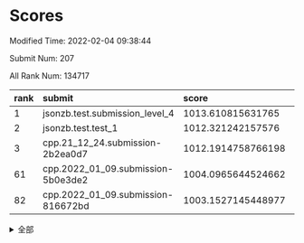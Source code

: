 # Scores

Modified Time: 2022-02-04 09:38:44

Submit Num: 207

All Rank Num: 134717

| rank |               submit               |       score        |       sigma        | pk_num |
| :--- | :--------------------------------- | :----------------- | :----------------- | :----- |
| 1    | jsonzb.test.submission_level_4     | 1013.610815631765  | 0.8011449848723275 | 2603   |
| 2    | jsonzb.test.test_1                 | 1012.321242157576  | 0.7862728329510953 | 2601   |
| 3    | cpp.21_12_24.submission-2b2ea0d7   | 1012.1914758766198 | 0.7936454227745458 | 2604   |
| 61   | cpp.2022_01_09.submission-5b0e3de2 | 1004.0965644524662 | 0.7111163241309626 | 2606   |
| 82   | cpp.2022_01_09.submission-816672bd | 1003.1527145448977 | 0.7112681174738172 | 2604   |


<details>
<summary>全部</summary>

| rank |                 submit                 |       score        |       sigma        | pk_num |
| :--- | :------------------------------------- | :----------------- | :----------------- | :----- |
| 1    | jsonzb.test.submission_level_4         | 1013.610815631765  | 0.8011449848723275 | 2603   |
| 2    | jsonzb.test.test_1                     | 1012.321242157576  | 0.7862728329510953 | 2601   |
| 3    | cpp.21_12_24.submission-2b2ea0d7       | 1012.1914758766198 | 0.7936454227745458 | 2604   |
| 4    | gobigger.level_3.submission_level_3_14 | 1011.817442585205  | 0.7795825445452861 | 2606   |
| 5    | gobigger.level_3.submission_level_3_37 | 1011.7950663055093 | 0.7941773883104015 | 2605   |
| 6    | gobigger.level_3.submission_level_3_3  | 1011.7673386580196 | 0.7809311165364612 | 2602   |
| 7    | gobigger.level_3.submission_level_3_16 | 1011.6632499981    | 0.7902201420372021 | 2612   |
| 8    | gobigger.level_3.submission_level_3_26 | 1011.6129386455359 | 0.7884909478456787 | 2595   |
| 9    | gobigger.level_3.submission_level_3_46 | 1011.5251835492363 | 0.7674333748217647 | 2612   |
| 10   | gobigger.level_3.submission_level_3_15 | 1011.0449379004294 | 0.766063424126383  | 2600   |
| 11   | gobigger.level_3.submission_level_3_38 | 1010.9028390401899 | 0.7612158133377904 | 2599   |
| 12   | gobigger.level_3.submission_level_3_19 | 1010.8388406328459 | 0.7643288935201193 | 2605   |
| 13   | gobigger.level_3.submission_level_3_49 | 1010.8162636947051 | 0.7642724518664065 | 2600   |
| 14   | gobigger.level_3.submission_level_3_48 | 1010.7882042397817 | 0.7612953631020949 | 2602   |
| 15   | gobigger.level_3.submission_level_3_6  | 1010.6560029684254 | 0.7761659114670468 | 2601   |
| 16   | gobigger.level_3.submission_level_3_8  | 1010.6128066753614 | 0.7615811560520923 | 2601   |
| 17   | gobigger.level_3.submission_level_3_29 | 1010.5536250551027 | 0.7735363175007499 | 2602   |
| 18   | gobigger.level_3.submission_level_3_23 | 1010.5317979258577 | 0.7740391714026242 | 2607   |
| 19   | gobigger.level_3.submission_level_3_40 | 1010.4860430311396 | 0.7757310211556475 | 2602   |
| 20   | gobigger.level_3.submission_level_3_34 | 1010.4473751685118 | 0.773683220123971  | 2594   |
| 21   | gobigger.level_3.submission_level_3_9  | 1010.3544416472179 | 0.7388636235866619 | 2605   |
| 22   | gobigger.level_3.submission_level_3_18 | 1010.3470126826348 | 0.7577865120652    | 2605   |
| 23   | gobigger.level_3.submission_level_3_21 | 1010.3311707726693 | 0.7673012411546546 | 2604   |
| 24   | gobigger.level_3.submission_level_3_0  | 1010.2444952191199 | 0.7732338829558204 | 2601   |
| 25   | gobigger.level_3.submission_level_3_17 | 1010.127834388582  | 0.7670609033964128 | 2605   |
| 26   | gobigger.level_3.submission_level_3_25 | 1010.1260459093668 | 0.7523554587269989 | 2600   |
| 27   | gobigger.level_3.submission_level_3_35 | 1010.1038495443122 | 0.7573209210005717 | 2604   |
| 28   | gobigger.level_3.submission_level_3_32 | 1010.0580844438639 | 0.7600375014065394 | 2607   |
| 29   | gobigger.level_3.submission_level_3_41 | 1009.9179448845763 | 0.7441494276916848 | 2603   |
| 30   | gobigger.level_3.submission_level_3_42 | 1009.870187003819  | 0.751942081643562  | 2602   |
| 31   | gobigger.level_3.submission_level_3_10 | 1009.8457610208485 | 0.7777563142878569 | 2607   |
| 32   | gobigger.level_3.submission_level_3_31 | 1009.8374422963986 | 0.7653633463137915 | 2605   |
| 33   | gobigger.level_3.submission_level_3_11 | 1009.8268064315913 | 0.7539645834003182 | 2600   |
| 34   | gobigger.level_3.submission_level_3_39 | 1009.8249764719786 | 0.7492658056888586 | 2604   |
| 35   | gobigger.level_3.submission_level_3_1  | 1009.7342268243384 | 0.7627886220845013 | 2603   |
| 36   | gobigger.level_3.submission_level_3_5  | 1009.651278008702  | 0.7415149038503048 | 2603   |
| 37   | gobigger.level_3.submission_level_3_20 | 1009.6171391310343 | 0.784003595606754  | 2598   |
| 38   | gobigger.level_3.submission_level_3_22 | 1009.6163175455404 | 0.7566499715239158 | 2608   |
| 39   | gobigger.level_3.submission_level_3_45 | 1009.5467211573484 | 0.7435089302134282 | 2609   |
| 40   | gobigger.level_3.submission_level_3_27 | 1009.4942340090848 | 0.7700438415441815 | 2602   |
| 41   | gobigger.level_3.submission_level_3_30 | 1009.4313388990638 | 0.7491925009070435 | 2607   |
| 42   | gobigger.level_3.submission_level_3_7  | 1009.42698348714   | 0.7568664982146305 | 2606   |
| 43   | gobigger.level_3.submission_level_3_4  | 1009.203438663837  | 0.7512525583872887 | 2599   |
| 44   | gobigger.level_3.submission_level_3_12 | 1009.180725832516  | 0.756088036523511  | 2607   |
| 45   | gobigger.level_3.submission_level_3_44 | 1009.074840209694  | 0.7822068408819689 | 2602   |
| 46   | gobigger.level_3.submission_level_3_24 | 1009.074485249682  | 0.7336288800220496 | 2602   |
| 47   | gobigger.level_3.submission_level_3_36 | 1008.9849951037145 | 0.7698692771675645 | 2604   |
| 48   | gobigger.level_3.submission_level_3_2  | 1008.9770534764103 | 0.7459613615193691 | 2603   |
| 49   | gobigger.level_3.submission_level_3_33 | 1008.9356104821085 | 0.7380902211310236 | 2601   |
| 50   | gobigger.level_3.submission_level_3_47 | 1008.8069192996256 | 0.7504907726603384 | 2598   |
| 51   | gobigger.level_3.submission_level_3_13 | 1008.639233037186  | 0.7300011967068977 | 2603   |
| 52   | gobigger.level_3.submission_level_3_28 | 1008.4749003001949 | 0.7431983270743806 | 2602   |
| 53   | gobigger.level_3.submission_level_3_43 | 1008.1261826213138 | 0.7220605203952755 | 2604   |
| 54   | gobigger.level_1.submission_level_1_18 | 1004.9720577200353 | 0.7311445012499141 | 2606   |
| 55   | gobigger.level_1.submission_level_1_27 | 1004.6773911238855 | 0.7157020384398517 | 2607   |
| 56   | gobigger.level_1.submission_level_1_45 | 1004.6503521689652 | 0.7117404388733442 | 2603   |
| 57   | gobigger.level_1.submission_level_1_5  | 1004.486557557078  | 0.7134974202289426 | 2607   |
| 58   | gobigger.level_1.submission_level_1_43 | 1004.3764644676971 | 0.7256018148159281 | 2605   |
| 59   | gobigger.level_1.submission_level_1_35 | 1004.1577718821546 | 0.7360261337087493 | 2604   |
| 60   | gobigger.level_1.submission_level_1_15 | 1004.1226563592597 | 0.7157766322328698 | 2608   |
| 61   | cpp.2022_01_09.submission-5b0e3de2     | 1004.0965644524662 | 0.7111163241309626 | 2606   |
| 62   | gobigger.level_1.submission_level_1_14 | 1004.0430471739872 | 0.7188993024391848 | 2606   |
| 63   | gobigger.level_1.submission_level_1_31 | 1003.9827988618772 | 0.7136339478073345 | 2606   |
| 64   | gobigger.level_1.submission_level_1_6  | 1003.9576476180297 | 0.7217416201853207 | 2606   |
| 65   | gobigger.level_1.submission_level_1_3  | 1003.9546604575789 | 0.7144024347106359 | 2607   |
| 66   | gobigger.level_1.submission_level_1_32 | 1003.9496811238074 | 0.7176021729266417 | 2603   |
| 67   | gobigger.level_1.submission_level_1_48 | 1003.9358504396313 | 0.7123562661853092 | 2606   |
| 68   | gobigger.level_1.submission_level_1_4  | 1003.8984571066883 | 0.7199137327503468 | 2599   |
| 69   | gobigger.level_1.submission_level_1_49 | 1003.8781656702644 | 0.7270946122375198 | 2600   |
| 70   | gobigger.level_1.submission_level_1_40 | 1003.7565225358832 | 0.7049061956325722 | 2605   |
| 71   | gobigger.level_1.submission_level_1_42 | 1003.7240343727535 | 0.7182902546771296 | 2609   |
| 72   | gobigger.level_1.submission_level_1_25 | 1003.6654563542825 | 0.7110829339133713 | 2604   |
| 73   | gobigger.level_1.submission_level_1_11 | 1003.6517384515465 | 0.7162207174039059 | 2605   |
| 74   | gobigger.level_1.submission_level_1_7  | 1003.6139433892142 | 0.702625526223507  | 2604   |
| 75   | gobigger.level_1.submission_level_1_9  | 1003.5872419171036 | 0.7215056907987948 | 2596   |
| 76   | gobigger.level_1.submission_level_1_21 | 1003.571425205271  | 0.70658100799461   | 2604   |
| 77   | gobigger.level_1.submission_level_1_38 | 1003.4652305824313 | 0.7073223763711648 | 2603   |
| 78   | gobigger.level_1.submission_level_1_22 | 1003.3289151467455 | 0.7246452529323988 | 2609   |
| 79   | gobigger.level_1.submission_level_1_2  | 1003.3095966647945 | 0.7066348018190126 | 2602   |
| 80   | gobigger.level_1.submission_level_1_36 | 1003.3051787144944 | 0.7195405027441119 | 2603   |
| 81   | gobigger.level_1.submission_level_1_19 | 1003.266132446698  | 0.7215517785127489 | 2599   |
| 82   | cpp.2022_01_09.submission-816672bd     | 1003.1527145448977 | 0.7112681174738172 | 2604   |
| 83   | gobigger.level_1.submission_level_1_8  | 1003.1137451455584 | 0.7094023554170207 | 2600   |
| 84   | gobigger.level_1.submission_level_1_39 | 1003.0845791859499 | 0.720479867766683  | 2602   |
| 85   | gobigger.level_1.submission_level_1_34 | 1003.0082081796122 | 0.7071116636337766 | 2606   |
| 86   | gobigger.level_1.submission_level_1_12 | 1003.0013861591048 | 0.7135062641248768 | 2601   |
| 87   | gobigger.level_1.submission_level_1_23 | 1002.9816090438405 | 0.7211984947059275 | 2604   |
| 88   | gobigger.level_1.submission_level_1_37 | 1002.9114882253431 | 0.7114798268162008 | 2609   |
| 89   | gobigger.level_1.submission_level_1_24 | 1002.7975391941859 | 0.7309963947899066 | 2598   |
| 90   | gobigger.level_1.submission_level_1_16 | 1002.7764253821118 | 0.7080633170099498 | 2601   |
| 91   | gobigger.level_1.submission_level_1_20 | 1002.6763568059745 | 0.6982223519823963 | 2598   |
| 92   | gobigger.level_1.submission_level_1_47 | 1002.6721093378172 | 0.722528388133477  | 2608   |
| 93   | gobigger.level_1.submission_level_1_26 | 1002.5336396016887 | 0.7084038260262853 | 2602   |
| 94   | gobigger.level_1.submission_level_1_1  | 1002.4856091783089 | 0.7099447769480778 | 2599   |
| 95   | gobigger.level_1.submission_level_1_44 | 1002.431709509832  | 0.7118977971836553 | 2603   |
| 96   | gobigger.level_1.submission_level_1_28 | 1002.0979995120632 | 0.7154367533312916 | 2599   |
| 97   | gobigger.level_1.submission_level_1_29 | 1002.083728761067  | 0.712924146593839  | 2603   |
| 98   | gobigger.level_1.submission_level_1_41 | 1002.0656627849468 | 0.717501816006303  | 2607   |
| 99   | gobigger.level_1.submission_level_1_33 | 1001.9617561316525 | 0.7117701912841639 | 2606   |
| 100  | gobigger.level_1.submission_level_1_10 | 1001.9331355490891 | 0.7092706777597504 | 2605   |
| 101  | gobigger.level_1.submission_level_1_17 | 1001.8130298102708 | 0.7210188571589183 | 2603   |
| 102  | gobigger.level_1.submission_level_1_0  | 1001.6295399981607 | 0.7136393408009459 | 2609   |
| 103  | gobigger.level_1.submission_level_1_13 | 1001.4827619295963 | 0.7051532413764774 | 2600   |
| 104  | gobigger.level_1.submission_level_1_30 | 1001.4258496038331 | 0.7179175803840815 | 2603   |
| 105  | gobigger.level_1.submission_level_1_46 | 1001.4232560936698 | 0.7096113169157138 | 2601   |
| 106  | gobigger.random.submission_random_7    | 998.0121171274143  | 0.6961961797498263 | 2605   |
| 107  | gobigger.random.submission_random_1    | 997.4276223231313  | 0.7189784612744475 | 2597   |
| 108  | gobigger.random.submission_random_47   | 997.3168362124082  | 0.7020254604271844 | 2603   |
| 109  | gobigger.random.submission_random_10   | 997.2930220101175  | 0.7009378169185558 | 2604   |
| 110  | gobigger.random.submission_random_18   | 997.0089883707276  | 0.7168761021237835 | 2601   |
| 111  | gobigger.random.submission_random_32   | 997.0069944661575  | 0.6979334831855069 | 2607   |
| 112  | gobigger.random.submission_random_3    | 996.8912537138107  | 0.7057446694612981 | 2604   |
| 113  | gobigger.random.submission_random_11   | 996.8610764424882  | 0.7029817367845772 | 2606   |
| 114  | gobigger.random.submission_random_49   | 996.7410915875464  | 0.7197914206280663 | 2602   |
| 115  | gobigger.random.submission_random_36   | 996.7074582349744  | 0.7165627789376958 | 2604   |
| 116  | gobigger.random.submission_random_19   | 996.6799145633983  | 0.7133117612112914 | 2606   |
| 117  | gobigger.random.submission_random_15   | 996.5492228473515  | 0.7244932219832014 | 2602   |
| 118  | gobigger.random.submission_random_44   | 996.4663490204676  | 0.7031850995217982 | 2607   |
| 119  | gobigger.random.submission_random_22   | 996.4126777517395  | 0.708239044411396  | 2601   |
| 120  | gobigger.random.submission_random_37   | 996.3683775122015  | 0.7195421107421025 | 2606   |
| 121  | gobigger.random.submission_random_23   | 996.3546670543211  | 0.7119896310971652 | 2607   |
| 122  | gobigger.random.submission_random_2    | 996.2423763064855  | 0.7140876359750844 | 2603   |
| 123  | gobigger.random.submission_random_13   | 996.165461406253   | 0.7164099232708601 | 2600   |
| 124  | gobigger.random.submission_random_28   | 995.9899943815553  | 0.7258514891209404 | 2596   |
| 125  | gobigger.random.submission_random_38   | 995.9590263261168  | 0.7099611945419212 | 2606   |
| 126  | gobigger.random.submission_random_48   | 995.9581220804741  | 0.7107589643508699 | 2603   |
| 127  | gobigger.random.submission_random_31   | 995.9313106425572  | 0.7098579395884175 | 2600   |
| 128  | gobigger.random.submission_random_16   | 995.9083994539911  | 0.7190121109569076 | 2610   |
| 129  | gobigger.random.submission_random_25   | 995.8599888702694  | 0.7085956950193899 | 2603   |
| 130  | gobigger.random.submission_random_6    | 995.8298209733567  | 0.7065515393152305 | 2599   |
| 131  | gobigger.random.submission_random_35   | 995.7951844114234  | 0.7072040770034203 | 2606   |
| 132  | gobigger.random.submission_random_8    | 995.7826895320161  | 0.7064932145550661 | 2602   |
| 133  | gobigger.random.submission_random_4    | 995.7576256772278  | 0.7044223706383977 | 2599   |
| 134  | gobigger.random.submission_random_43   | 995.692351367712   | 0.7076683785766182 | 2606   |
| 135  | gobigger.random.submission_random_40   | 995.6672142926141  | 0.7016313699352367 | 2603   |
| 136  | gobigger.random.submission_random_29   | 995.6330611044458  | 0.705848086356092  | 2601   |
| 137  | gobigger.random.submission_random_14   | 995.5979629012077  | 0.7029610066643    | 2605   |
| 138  | gobigger.random.submission_random_27   | 995.5137826018031  | 0.7090291132697252 | 2604   |
| 139  | gobigger.random.submission_random_41   | 995.5099472469057  | 0.7031047436355123 | 2604   |
| 140  | gobigger.random.submission_random_21   | 995.4640235982348  | 0.7086458928370559 | 2604   |
| 141  | gobigger.random.submission_random_5    | 995.4221213776387  | 0.7208349008324261 | 2597   |
| 142  | gobigger.random.submission_random_26   | 995.4093850000439  | 0.7188022504992762 | 2608   |
| 143  | gobigger.random.submission_random_9    | 995.3053173361715  | 0.7141011101065398 | 2604   |
| 144  | gobigger.random.submission_random_24   | 995.2497055324457  | 0.721012797903249  | 2601   |
| 145  | gobigger.random.submission_random_30   | 995.223428939496   | 0.7240295064185082 | 2604   |
| 146  | gobigger.random.submission_random_42   | 995.0971685063239  | 0.7268522603899561 | 2605   |
| 147  | gobigger.random.submission_random_17   | 995.082475729902   | 0.720765598726184  | 2605   |
| 148  | gobigger.random.submission_random_0    | 995.0788539355523  | 0.7206777598315726 | 2603   |
| 149  | gobigger.random.submission_random_34   | 995.0508619717464  | 0.700743492435541  | 2606   |
| 150  | gobigger.random.submission_random_20   | 994.9508463851033  | 0.7137675015971273 | 2606   |
| 151  | gobigger.random.submission_random_12   | 994.8223552446804  | 0.7203251315068303 | 2609   |
| 152  | gobigger.random.submission_random_33   | 994.8069180797426  | 0.7078382014394985 | 2604   |
| 153  | gobigger.random.submission_random_46   | 994.7497268599134  | 0.7263800162226104 | 2606   |
| 154  | gobigger.random.submission_random_39   | 994.7014564434868  | 0.7069847493470945 | 2602   |
| 155  | gobigger.random.submission_random_45   | 994.5352246388813  | 0.7333487695124029 | 2605   |
| 156  | gobigger.level_2.submission_level_2_1  | 993.8408139786595  | 0.738285327739838  | 2608   |
| 157  | gobigger.level_2.submission_level_2_13 | 993.8121918011433  | 0.7289625061227567 | 2600   |
| 158  | gobigger.level_2.submission_level_2_42 | 993.7007324740111  | 0.7456966356701009 | 2607   |
| 159  | gobigger.level_2.submission_level_2_47 | 993.4634651500625  | 0.7334070101946477 | 2605   |
| 160  | gobigger.level_2.submission_level_2_21 | 993.4392089601617  | 0.7444264474121087 | 2604   |
| 161  | gobigger.level_2.submission_level_2_27 | 993.383563376744   | 0.7641509786658637 | 2595   |
| 162  | gobigger.level_2.submission_level_2_6  | 993.3774826266845  | 0.7337102705425415 | 2607   |
| 163  | gobigger.level_2.submission_level_2_46 | 993.273747748267   | 0.7407922686747763 | 2604   |
| 164  | gobigger.level_2.submission_level_2_28 | 993.2229765856993  | 0.7491608522812946 | 2607   |
| 165  | gobigger.level_2.submission_level_2_4  | 993.2131333456389  | 0.7318809055250726 | 2604   |
| 166  | gobigger.level_2.submission_level_2_23 | 993.0889171388409  | 0.7566710990976248 | 2600   |
| 167  | gobigger.level_2.submission_level_2_14 | 993.0608636371433  | 0.7367782611144453 | 2603   |
| 168  | gobigger.level_2.submission_level_2_41 | 992.8973734680845  | 0.7393973000091728 | 2602   |
| 169  | gobigger.level_2.submission_level_2_2  | 992.7549570222519  | 0.7502925002757594 | 2610   |
| 170  | gobigger.level_2.submission_level_2_18 | 992.7375370973757  | 0.7325580484260195 | 2603   |
| 171  | gobigger.level_2.submission_level_2_17 | 992.6925005194155  | 0.7238174393028922 | 2605   |
| 172  | gobigger.level_2.submission_level_2_37 | 992.6189290434797  | 0.7344921465960804 | 2598   |
| 173  | gobigger.level_2.submission_level_2_7  | 992.5773133388171  | 0.7441921853155646 | 2601   |
| 174  | gobigger.level_2.submission_level_2_25 | 992.4829453417287  | 0.7466520933427009 | 2604   |
| 175  | gobigger.level_2.submission_level_2_39 | 992.4093481585546  | 0.7350505472842948 | 2599   |
| 176  | gobigger.level_2.submission_level_2_0  | 992.3526662931304  | 0.7541467206906407 | 2599   |
| 177  | gobigger.level_2.submission_level_2_9  | 992.3331694456053  | 0.7598664125108484 | 2603   |
| 178  | gobigger.level_2.submission_level_2_10 | 992.2874172646117  | 0.7465190549404275 | 2605   |
| 179  | gobigger.level_2.submission_level_2_40 | 992.2797193951355  | 0.7487184764812693 | 2604   |
| 180  | gobigger.level_2.submission_level_2_33 | 992.0618341942793  | 0.7437989295630306 | 2608   |
| 181  | gobigger.level_2.submission_level_2_16 | 992.0505302753296  | 0.731690087665391  | 2601   |
| 182  | gobigger.level_2.submission_level_2_8  | 991.7722933374612  | 0.7520842040434867 | 2604   |
| 183  | gobigger.level_2.submission_level_2_11 | 991.7273800992366  | 0.7254978881550103 | 2602   |
| 184  | gobigger.level_2.submission_level_2_45 | 991.6549076950893  | 0.7452770782310856 | 2599   |
| 185  | gobigger.level_2.submission_level_2_34 | 991.5935537354279  | 0.730272444728371  | 2601   |
| 186  | gobigger.level_2.submission_level_2_30 | 991.5543041116015  | 0.7382607131379139 | 2603   |
| 187  | gobigger.level_2.submission_level_2_38 | 991.5113066714645  | 0.7632259350884039 | 2605   |
| 188  | gobigger.level_2.submission_level_2_49 | 991.4748081780008  | 0.7431197280041655 | 2599   |
| 189  | gobigger.level_2.submission_level_2_3  | 991.425280717819   | 0.7491692906635286 | 2600   |
| 190  | gobigger.level_2.submission_level_2_26 | 991.325479208705   | 0.7568997472947301 | 2599   |
| 191  | gobigger.level_2.submission_level_2_15 | 991.2706924193182  | 0.7495855864219694 | 2597   |
| 192  | gobigger.level_2.submission_level_2_44 | 991.2105225759196  | 0.7397251353534278 | 2600   |
| 193  | gobigger.level_2.submission_level_2_48 | 991.208538434893   | 0.7492488398723945 | 2604   |
| 194  | gobigger.level_2.submission_level_2_20 | 991.1382682739403  | 0.7391451865278382 | 2604   |
| 195  | gobigger.level_2.submission_level_2_24 | 991.135992278044   | 0.7576667042472958 | 2600   |
| 196  | gobigger.level_2.submission_level_2_22 | 991.1289039652181  | 0.7577046493388515 | 2600   |
| 197  | gobigger.level_2.submission_level_2_31 | 991.0286691190612  | 0.7657164585099125 | 2605   |
| 198  | gobigger.level_2.submission_level_2_36 | 990.9830781716272  | 0.751467146853003  | 2606   |
| 199  | gobigger.level_2.submission_level_2_5  | 990.9551611798776  | 0.7495993400159295 | 2601   |
| 200  | gobigger.level_2.submission_level_2_12 | 990.9129299052884  | 0.7610793003654345 | 2601   |
| 201  | gobigger.level_2.submission_level_2_29 | 990.9115432053201  | 0.7473220935119912 | 2604   |
| 202  | gobigger.level_2.submission_level_2_35 | 990.6267491527726  | 0.7553214967677259 | 2596   |
| 203  | gobigger.level_2.submission_level_2_32 | 990.5761057557274  | 0.7742258184856982 | 2606   |
| 204  | gobigger.level_2.submission_level_2_43 | 990.450341743998   | 0.7570814563778534 | 2599   |
| 205  | gobigger.level_2.submission_level_2_19 | 989.9734746649323  | 0.7509389574082831 | 2607   |
| 206  | gobigger.none.submission_none_1        | 977.3998227784438  | 1.4278676967973978 | 2600   |
| 207  | gobigger.none.submission_none_0        | 975.8215422443895  | 1.4284680718754734 | 2603   |

</details>